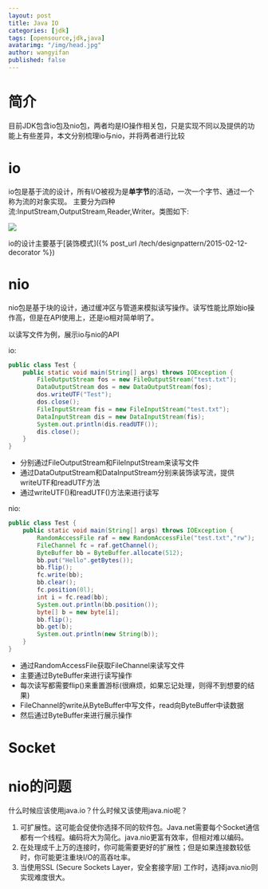 ```yaml
---
layout: post
title: Java IO
categories: [jdk]
tags: [opensource,jdk,java]
avatarimg: "/img/head.jpg"
author: wangyifan
published: false
---
```


# 简介

目前JDK包含io包及nio包，两者均是IO操作相关包，只是实现不同以及提供的功能上有些差异，本文分别梳理io与nio，并将两者进行比较

# io

io包是基于流的设计，所有I/O被视为是**单字节**的活动，一次一个字节、通过一个称为流的对象实现。
主要分为四种流:InputStream,OutputStream,Reader,Writer。类图如下:

![]({{site.CDN_PATH}})

io的设计主要基于[装饰模式]({% post_url /tech/designpattern/2015-02-12-decorator %})

# nio

nio包是基于块的设计，通过缓冲区与管道来模拟读写操作。读写性能比原始io操作高，但是在API使用上，还是io相对简单明了。

以读写文件为例，展示io与nio的API

io:

```java
public class Test {
    public static void main(String[] args) throws IOException {
        FileOutputStream fos = new FileOutputStream("test.txt");
        DataOutputStream dos = new DataOutputStream(fos);
        dos.writeUTF("Test");
        dos.close();
        FileInputStream fis = new FileInputStream("test.txt");
        DataInputStream dis = new DataInputStream(fis);
        System.out.println(dis.readUTF());
        dis.close();
    }
}
```

- 分别通过FileOutputStream和FileInputStream来读写文件
- 通过DataOutputStream和DataInputStream分别来装饰读写流，提供writeUTF和readUTF方法
- 通过writeUTF()和readUTF()方法来进行读写

nio:

```java
public class Test {
    public static void main(String[] args) throws IOException {
        RandomAccessFile raf = new RandomAccessFile("test.txt","rw");
        FileChannel fc = raf.getChannel();
        ByteBuffer bb = ByteBuffer.allocate(512);
        bb.put("Hello".getBytes());
        bb.flip();
        fc.write(bb);
        bb.clear();
        fc.position(0l);
        int i = fc.read(bb);
        System.out.println(bb.position());
        byte[] b = new byte[i];
        bb.flip();
        bb.get(b);
        System.out.println(new String(b));
    }
}
```

- 通过RandomAccessFile获取FileChannel来读写文件
- 主要通过ByteBuffer来进行读写操作
- 每次读写都需要flip()来重置游标(很麻烦，如果忘记处理，则得不到想要的结果)
- FileChannel的write从ByteBuffer中写文件，read向ByteBuffer中读数据
- 然后通过ByteBuffer来进行展示操作

# Socket

# nio的问题

什么时候应该使用java.io？什么时候又该使用java.nio呢？

1. 可扩展性。这可能会促使你选择不同的软件包。Java.net需要每个Socket通信都有一个线程。编码将大为简化。java.nio更富有效率，但相对难以编码。
2. 在处理成千上万的连接时，你可能需要更好的扩展性；但是如果连接数较低时，你可能更注重块I/O的高吞吐率。
3. 当使用SSL (Secure Sockets Layer，安全套接字层) 工作时，选择java.nio则实现难度很大。
